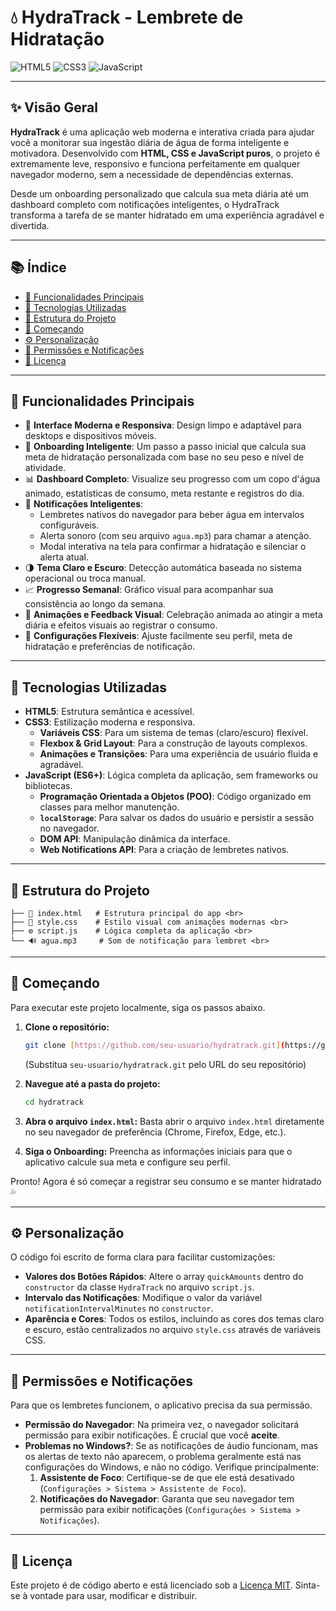 # 💧 HydraTrack - Lembrete de Hidratação

![HTML5](https://img.shields.io/badge/HTML5-E34F26?style=for-the-badge&logo=html5&logoColor=white) ![CSS3](https://img.shields.io/badge/CSS3-1572B6?style=for-the-badge&logo=css3&logoColor=white) ![JavaScript](https://img.shields.io/badge/JavaScript-F7DF1E?style=for-the-badge&logo=javascript&logoColor=black)

---

## ✨ Visão Geral

**HydraTrack** é uma aplicação web moderna e interativa criada para ajudar você a monitorar sua ingestão diária de água de forma inteligente e motivadora. Desenvolvido com **HTML, CSS e JavaScript puros**, o projeto é extremamente leve, responsivo e funciona perfeitamente em qualquer navegador moderno, sem a necessidade de dependências externas.

Desde um onboarding personalizado que calcula sua meta diária até um dashboard completo com notificações inteligentes, o HydraTrack transforma a tarefa de se manter hidratado em uma experiência agradável e divertida.

---

## 📚 Índice

- [🚀 Funcionalidades Principais](#-funcionalidades-principais)
- [🧠 Tecnologias Utilizadas](#-tecnologias-utilizadas)
- [📂 Estrutura do Projeto](#-estrutura-do-projeto)
- [🎯 Começando](#-começando)
- [⚙️ Personalização](#️-personalização)
- [📢 Permissões e Notificações](#-permissões-e-notificações)
- [📜 Licença](#-licença)

---

## 🚀 Funcionalidades Principais

- 📱 **Interface Moderna e Responsiva**: Design limpo e adaptável para desktops e dispositivos móveis.
- 🧠 **Onboarding Inteligente**: Um passo a passo inicial que calcula sua meta de hidratação personalizada com base no seu peso e nível de atividade.
- 📊 **Dashboard Completo**: Visualize seu progresso com um copo d'água animado, estatísticas de consumo, meta restante e registros do dia.
- 🔔 **Notificações Inteligentes**:
  - Lembretes nativos do navegador para beber água em intervalos configuráveis.
  - Alerta sonoro (com seu arquivo `agua.mp3`) para chamar a atenção.
  - Modal interativa na tela para confirmar a hidratação e silenciar o alerta atual.
- 🌗 **Tema Claro e Escuro**: Detecção automática baseada no sistema operacional ou troca manual.
- 📈 **Progresso Semanal**: Gráfico visual para acompanhar sua consistência ao longo da semana.
- 🎉 **Animações e Feedback Visual**: Celebração animada ao atingir a meta diária e efeitos visuais ao registrar o consumo.
- 🔧 **Configurações Flexíveis**: Ajuste facilmente seu perfil, meta de hidratação e preferências de notificação.

---

## 🧠 Tecnologias Utilizadas

- **HTML5**: Estrutura semântica e acessível.
- **CSS3**: Estilização moderna e responsiva.
  - **Variáveis CSS**: Para um sistema de temas (claro/escuro) flexível.
  - **Flexbox & Grid Layout**: Para a construção de layouts complexos.
  - **Animações e Transições**: Para uma experiência de usuário fluida e agradável.
- **JavaScript (ES6+)**: Lógica completa da aplicação, sem frameworks ou bibliotecas.
  - **Programação Orientada a Objetos (POO)**: Código organizado em classes para melhor manutenção.
  - **`localStorage`**: Para salvar os dados do usuário e persistir a sessão no navegador.
  - **DOM API**: Manipulação dinâmica da interface.
  - **Web Notifications API**: Para a criação de lembretes nativos.

---

## 📂 Estrutura do Projeto
 ```
 ├── 📄 index.html   # Estrutura principal do app <br>
 ├── 🎨 style.css    # Estilo visual com animações modernas <br>
 ├── ⚙️ script.js    # Lógica completa da aplicação <br>
 └── 🔊 agua.mp3     # Som de notificação para lembret <br>
 ```

---

## 🎯 Começando

Para executar este projeto localmente, siga os passos abaixo.

1.  **Clone o repositório:**
    ```bash
    git clone [https://github.com/seu-usuario/hydratrack.git](https://github.com/seu-usuario/hydratrack.git)
    ```
    (Substitua `seu-usuario/hydratrack.git` pelo URL do seu repositório)

2.  **Navegue até a pasta do projeto:**
    ```bash
    cd hydratrack
    ```

3.  **Abra o arquivo `index.html`:**
    Basta abrir o arquivo `index.html` diretamente no seu navegador de preferência (Chrome, Firefox, Edge, etc.).

4.  **Siga o Onboarding:**
    Preencha as informações iniciais para que o aplicativo calcule sua meta e configure seu perfil.

Pronto! Agora é só começar a registrar seu consumo e se manter hidratado 💦

---

## ⚙️ Personalização

O código foi escrito de forma clara para facilitar customizações:

-   **Valores dos Botões Rápidos**: Altere o array `quickAmounts` dentro do `constructor` da classe `HydraTrack` no arquivo `script.js`.
-   **Intervalo das Notificações**: Modifique o valor da variável `notificationIntervalMinutes` no `constructor`.
-   **Aparência e Cores**: Todos os estilos, incluindo as cores dos temas claro e escuro, estão centralizados no arquivo `style.css` através de variáveis CSS.

---

## 📢 Permissões e Notificações

Para que os lembretes funcionem, o aplicativo precisa da sua permissão.

-   **Permissão do Navegador**: Na primeira vez, o navegador solicitará permissão para exibir notificações. É crucial que você **aceite**.
-   **Problemas no Windows?**: Se as notificações de áudio funcionam, mas os alertas de texto não aparecem, o problema geralmente está nas configurações do Windows, e não no código. Verifique principalmente:
    1.  **Assistente de Foco**: Certifique-se de que ele está desativado (`Configurações > Sistema > Assistente de Foco`).
    2.  **Notificações do Navegador**: Garanta que seu navegador tem permissão para exibir notificações (`Configurações > Sistema > Notificações`).

---

## 📜 Licença

Este projeto é de código aberto e está licenciado sob a [Licença MIT](https://opensource.org/licenses/MIT). Sinta-se à vontade para usar, modificar e distribuir.
